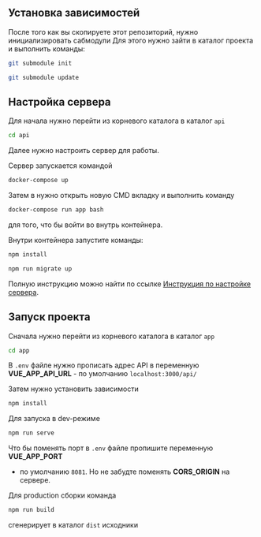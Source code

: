 ## Установка зависимостей
После того как вы скопируете этот репозиторий, нужно инициализировать сабмодули 
Для этого нужно зайти в каталог проекта и выполнить команды:

```sh
git submodule init
```
```sh
git submodule update
```

## Настройка сервера

Для начала нужно перейти из корневого каталога в каталог `api`
```sh
cd api
```
Далее нужно настроить сервер для работы.

Сервер запускается командой
```sh
docker-compose up
```
Затем в нужно открыть новую CMD вкладку и выполнить команду
```sh
docker-compose run app bash
```
для того, что бы войти во внутрь контейнера.

Внутри контейнера запустите команды:
```sh
npm install
```
```sh
npm run migrate up
```
Полную инструкцию можно найти по ссылке
[Инструкция по настройке сервера](https://github.com/FullGauss/test-express-postgres-starter).

## Запуск проекта

Сначала нужно перейти из корневого каталога в каталог `app`
```sh
cd app
```
В `.env` файле нужно прописать адрес API
в переменную **VUE_APP_API_URL** - по умолчанию `localhost:3000/api/`

Затем нужно установить зависимости
```sh
npm install
```

Для запуска в dev-режиме
```sh
npm run serve
```
Что бы поменять порт в `.env` файле пропишите переменную **VUE_APP_PORT**
- по умолчанию `8081`. Но не забудте поменять **CORS_ORIGIN** на сервере.

Для production сборки команда
```sh
npm run build
```
сгенерирует в каталог `dist` исходники